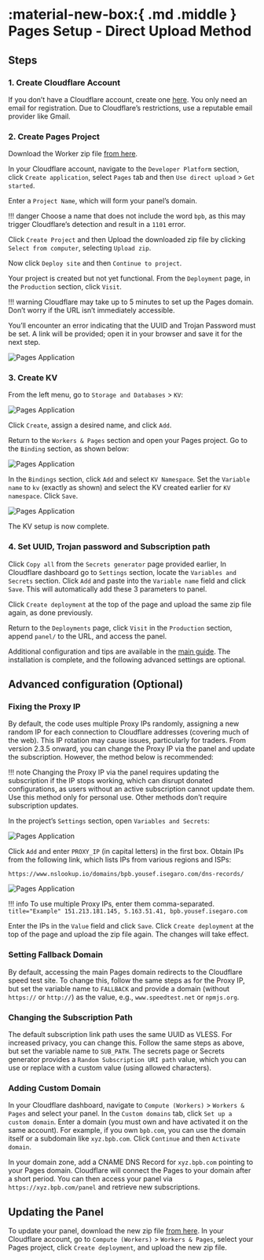 # :material-new-box:{ .md .middle } Pages Setup - Direct Upload Method

## Steps

### 1. Create Cloudflare Account

If you don’t have a Cloudflare account, create one [here](https://dash.cloudflare.com/sign-up). You only need an email for registration. Due to Cloudflare’s restrictions, use a reputable email provider like Gmail.

### 2. Create Pages Project

Download the Worker zip file [from here](https://github.com/bia-pain-bache/BPB-Worker-Panel/releases/latest/download/worker.zip).

In your Cloudflare account, navigate to the `Developer Platform` section, click `Create application`, select `Pages` tab and then `Use direct upload` > `Get started`.

Enter a `Project Name`, which will form your panel’s domain.

!!! danger
Choose a name that does not include the word `bpb`, as this may trigger Cloudflare’s detection and result in a `1101` error.

Click `Create Project` and then Upload the downloaded zip file by clicking `Select from computer`, selecting `Upload zip`.

Now click `Deploy site` and then `Continue to project`.

Your project is created but not yet functional. From the `Deployment` page, in the `Production` section, click `Visit`.

!!! warning
Cloudflare may take up to 5 minutes to set up the Pages domain. Don’t worry if the URL isn’t immediately accessible.

You’ll encounter an error indicating that the UUID and Trojan Password must be set. A link will be provided; open it in your browser and save it for the next step.

![Pages Application](../../../assets/images/generate-secrets.jpg)

### 3. Create KV

From the left menu, go to `Storage and Databases` > `KV`:

![Pages Application](../../../assets/images/nav-dash-kv.jpg)

Click `Create`, assign a desired name, and click `Add`.

Return to the `Workers & Pages` section and open your Pages project. Go to the `Binding` section, as shown below:

![Pages Application](../../../assets/images/settings-functions.jpg)

In the `Bindings` section, click `Add` and select `KV Namespace`. Set the `Variable name` to `kv` (exactly as shown) and select the KV created earlier for `KV namespace`. Click `Save`.

![Pages Application](../../../assets/images/bind-kv.jpg)

The KV setup is now complete.

### 4. Set UUID, Trojan password and Subscription path

Click `Copy all` from the `Secrets generator` page provided earlier, In Cloudflare dashboard go to `Settings` section, locate the `Variables and Secrets` section. Click `Add` and paste into the `Variable name` field and click `Save`. This will automatically add these 3 parameters to panel.

Click `Create deployment` at the top of the page and upload the same zip file again, as done previously.

Return to the `Deployments` page, click `Visit` in the `Production` section, append `panel/` to the URL, and access the panel.

Additional configuration and tips are available in the [main guide](../configuration/index.md). The installation is complete, and the following advanced settings are optional.

## Advanced configuration (Optional)

### Fixing the Proxy IP

By default, the code uses multiple Proxy IPs randomly, assigning a new random IP for each connection to Cloudflare addresses (covering much of the web). This IP rotation may cause issues, particularly for traders. From version 2.3.5 onward, you can change the Proxy IP via the panel and update the subscription. However, the method below is recommended:

!!! note
Changing the Proxy IP via the panel requires updating the subscription if the IP stops working, which can disrupt donated configurations, as users without an active subscription cannot update them. Use this method only for personal use. Other methods don’t require subscription updates.

In the project’s `Settings` section, open `Variables and Secrets`:

![Pages Application](../../../assets/images/pages-env-vars.jpg)

Click `Add` and enter `PROXY_IP` (in capital letters) in the first box. Obtain IPs from the following link, which lists IPs from various regions and ISPs:

```text
https://www.nslookup.io/domains/bpb.yousef.isegaro.com/dns-records/
```

![Pages Application](../../../assets/images/proxy-ips.jpg)

!!! info
To use multiple Proxy IPs, enter them comma-separated.
`title="Example"
    151.213.181.145, 5.163.51.41, bpb.yousef.isegaro.com
    `

Enter the IPs in the `Value` field and click `Save`. Click `Create deployment` at the top of the page and upload the zip file again. The changes will take effect.

### Setting Fallback Domain

By default, accessing the main Pages domain redirects to the Cloudflare speed test site. To change this, follow the same steps as for the Proxy IP, but set the variable name to `FALLBACK` and provide a domain (without `https://` or `http://`) as the value, e.g., `www.speedtest.net` or `npmjs.org`.

### Changing the Subscription Path

The default subscription link path uses the same UUID as VLESS. For increased privacy, you can change this. Follow the same steps as above, but set the variable name to `SUB_PATH`. The secrets page or Secrets generator provides a `Random Subscription URI path` value, which you can use or replace with a custom value (using allowed characters).

### Adding Custom Domain

In your Cloudflare dashboard, navigate to `Compute (Workers)` > `Workers & Pages` and select your panel. In the `Custom domains` tab, click `Set up a custom domain`. Enter a domain (you must own and have activated it on the same account). For example, if you own `bpb.com`, you can use the domain itself or a subdomain like `xyz.bpb.com`. Click `Continue` and then `Activate domain`.

In your domain zone, add a CNAME DNS Record for `xyz.bpb.com` pointing to your Pages domain. Cloudflare will connect the Pages to your domain after a short period. You can then access your panel via `https://xyz.bpb.com/panel` and retrieve new subscriptions.

## Updating the Panel

To update your panel, download the new zip file [from here](https://github.com/bia-pain-bache/BPB-Worker-Panel/releases/latest/download/worker.zip). In your Cloudflare account, go to `Compute (Workers)` > `Workers & Pages`, select your Pages project, click `Create deployment`, and upload the new zip file.
